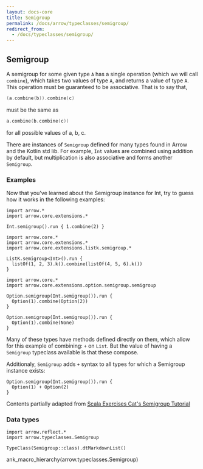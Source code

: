 ```yaml
---
layout: docs-core
title: Semigroup
permalink: /docs/arrow/typeclasses/semigroup/
redirect_from:
  - /docs/typeclasses/semigroup/
---
```


## Semigroup




A semigroup for some given type `A` has a single operation (which we will call `combine`), which takes two values of type `A`, and returns a value of type `A`. This operation must be guaranteed to be associative. That is to say that,

```kotlin
(a.combine(b)).combine(c)
```

must be the same as

```kotlin
a.combine(b.combine(c))
```

for all possible values of a, b, c.

There are instances of `Semigroup` defined for many types found in Arrow and the Kotlin std lib.
For example, `Int` values are combined using addition by default, but multiplication is also associative and forms another `Semigroup`.

### Examples

Now that you've learned about the Semigroup instance for Int, try to guess how it works in the following examples:

```kotlin:ank
import arrow.*
import arrow.core.extensions.*

Int.semigroup().run { 1.combine(2) }
```

```kotlin:ank   
import arrow.core.*
import arrow.core.extensions.*
import arrow.core.extensions.listk.semigroup.*

ListK.semigroup<Int>().run {
  listOf(1, 2, 3).k().combine(listOf(4, 5, 6).k())
}
```

```kotlin:ank
import arrow.core.*
import arrow.core.extensions.option.semigroup.semigroup

Option.semigroup(Int.semigroup()).run {
  Option(1).combine(Option(2))
}
```

```kotlin:ank
Option.semigroup(Int.semigroup()).run {
  Option(1).combine(None)
}
```

Many of these types have methods defined directly on them, which allow for this example of combining: `+` on `List`. But the value of having a `Semigroup` typeclass available is that these compose.

Additionaly, `Semigroup` adds `+` syntax to all types for which a Semigroup instance exists:

```kotlin:ank
Option.semigroup(Int.semigroup()).run {
  Option(1) + Option(2)
}
```

Contents partially adapted from [Scala Exercises Cat's Semigroup Tutorial](https://www.scala-exercises.org/cats/semigroup)


### Data types

```kotlin:ank:replace
import arrow.reflect.*
import arrow.typeclasses.Semigroup

TypeClass(Semigroup::class).dtMarkdownList()
```

ank_macro_hierarchy(arrow.typeclasses.Semigroup)
